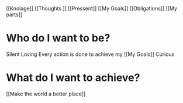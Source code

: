 [[Knolage]]
[[Thoughts ]]
[[Pressent]]
[[My Goals]]
[[Obligations]]
[[My parts]]

# Who do I want to be?
Silent
Loving
Every action is done to achieve my [[My Goals]]
Curious
# What do I want to achieve?
[[Make the world a better place]]
